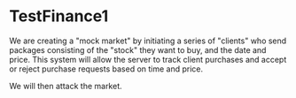# TestFinance1


We are creating a "mock market" by initiating a series of "clients" who send packages consisting of the "stock" they want to buy, and the date and price. This system will allow the server to track client purchases and accept or reject purchase requests based on time and price. 

We will then attack the market.
